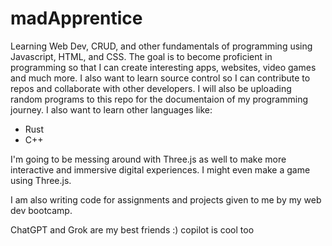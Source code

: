 # madApprentice
Learning Web Dev, CRUD, and other fundamentals of programming using Javascript, HTML, and CSS.
The goal is to become proficient in programming so that I can create interesting apps, websites, video games and much more.
I also want to learn source control so I can contribute to repos and collaborate with other developers. 
I will also be uploading random programs to this repo for the documentaion of my programming journey.
I also want to learn other languages like:
- Rust
- C++

I'm going to be messing around with Three.js as well to make more interactive and immersive digital experiences. 
I might even make a game using Three.js.

I am also writing code for assignments and projects given to me by my web dev bootcamp.

ChatGPT and Grok are my best friends :)
copilot is cool too 
